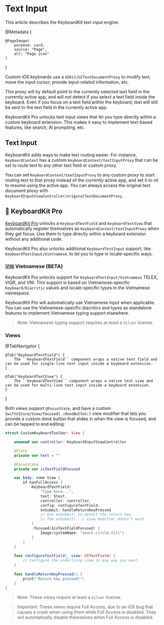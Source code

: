 # Text Input

This article describes the KeyboardKit text input engine.

@Metadata {

    @PageImage(
        purpose: card,
        source: "Page",
        alt: "Page icon"
    )
}

Custom iOS keyboards use a ``UIKit/UITextDocumentProxy`` to modify text, move the input cursor, provide input-related information, etc. 

This proxy will by default point to the currently selected text field in the currently active app, and will *not* detect if you select a text field inside the keyboard. Even if you focus on a text field within the keyboard, text will still be sent to the text field in the currently active app.

KeyboardKit Pro unlocks text input views that let you type directly within a custom keyboard extension. This makes it easy to implement text-based features, like search, AI prompting, etc.



## Text Input 

KeyboardKit adds ways to make text routing easier. For instance, ``KeyboardContext`` has a custom ``KeyboardContext/textInputProxy`` that can be set to route text to any other text field or custom proxy.

You can set ``KeyboardContext/textInputProxy`` to any custom proxy to start routing text to that proxy instead of the currently active app, and set it to nil to resume using the active app. You can always access the original text document proxy with ``KeyboardInputViewController/originalTextDocumentProxy``.



## 👑 KeyboardKit Pro

[KeyboardKit Pro][Pro] unlocks a ``KeyboardTextField`` and ``KeyboardTextView`` that automatically register themselves as ``KeyboardContext/textInputProxy`` when they get focus. Use them to type directly within a keyboard extension without any additional code.

KeyboardKit Pro also unlocks additional ``KeyboardTextInput`` support, like ``KeyboardTextInput/Vietnamese``, to let you to type in locale-specific ways.



### 🇻🇳 Vietnamese (BETA)

KeyboardKit Pro unlocks support for ``KeyboardTextInput/Vietnamese`` TELEX, VIQR, and VNI. This support is based on Vietnamese-specific ``Keyboard/Diacritic`` values and locale-specific types in the Vietnamese namespace. 

KeyboardKit Pro will automatically use Vietnamese input when applicable. You can use the Vietnamese-specific diacritics and types as standalone features to implement Vietnamese typing support elsewhere. 

> Note: Vietnamese typing support requires at least a `Silver` license.


[Pro]: https://github.com/KeyboardKit/KeyboardKitPro


### Views

@TabNavigator {
    
    @Tab("KeyboardTextField") {
        The ``KeyboardTextField`` component wraps a native text field and can be used for single-line text input inside a keyboard extension.
    }
    
    @Tab("KeyboardTextView") {
        The ``KeyboardTextView`` component wraps a native text view and can be used for multi-line text input inside a keyboard extension.
    }
}

Both views support `@FocusState`, and have a custom ``SwiftUICore/View/focused(_:doneButton:)`` view modifier that lets you provide a custom done button that slides in when the view is focused, and can be tapped to end editing:

```swift
struct CustomKeyboardToolbar: View {

    unowned var controller: KeyboardInputViewController

    @State 
    private var text = ""

    @FocusState 
    private var isTextFieldFocused

    var body: some View {
        if hasFullAccess {
            KeyboardTextField(
                "Type here...", 
                text: $text, 
                controller: controller,
                config: configureTextField,
                onSubmit: handleReturnKeyPressed    
                // Use onSubmit: to detect the return key.
                // The onSubmit(...) view modifier doesn't work.
            )
            .focused($isTextFieldFocused) {
                Image(systemName: "xmark.circle.fill")
            }
        }
    }
    
    func configureTextField(_ view: UITextField) {
        // Configure the underlying view in any way you want.
    }
    
    func handleReturnKeyPressed() {
        print("Return key pressed!")
    }
}
```

> Note: These views require at least a `Silver` license.

> Important: These views require Full Access, due to an iOS bug that causes a crash when using them while Full Access is disabled. They will automatically disable themselves when Full Access is disabled.
